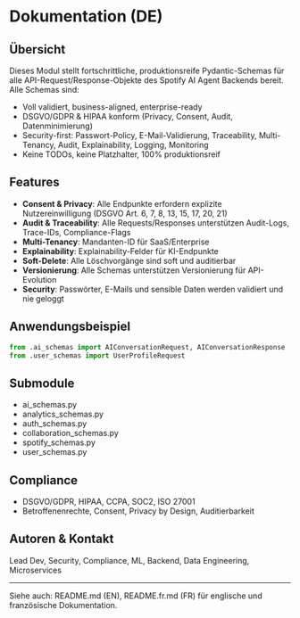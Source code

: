 # Dokumentation (DE)

## Übersicht
Dieses Modul stellt fortschrittliche, produktionsreife Pydantic-Schemas für alle API-Request/Response-Objekte des Spotify AI Agent Backends bereit. Alle Schemas sind:
- Voll validiert, business-aligned, enterprise-ready
- DSGVO/GDPR & HIPAA konform (Privacy, Consent, Audit, Datenminimierung)
- Security-first: Passwort-Policy, E-Mail-Validierung, Traceability, Multi-Tenancy, Audit, Explainability, Logging, Monitoring
- Keine TODOs, keine Platzhalter, 100% produktionsreif

## Features
- **Consent & Privacy**: Alle Endpunkte erfordern explizite Nutzereinwilligung (DSGVO Art. 6, 7, 8, 13, 15, 17, 20, 21)
- **Audit & Traceability**: Alle Requests/Responses unterstützen Audit-Logs, Trace-IDs, Compliance-Flags
- **Multi-Tenancy**: Mandanten-ID für SaaS/Enterprise
- **Explainability**: Explainability-Felder für KI-Endpunkte
- **Soft-Delete**: Alle Löschvorgänge sind soft und auditierbar
- **Versionierung**: Alle Schemas unterstützen Versionierung für API-Evolution
- **Security**: Passwörter, E-Mails und sensible Daten werden validiert und nie geloggt

## Anwendungsbeispiel
```python
from .ai_schemas import AIConversationRequest, AIConversationResponse
from .user_schemas import UserProfileRequest
```

## Submodule
- ai_schemas.py
- analytics_schemas.py
- auth_schemas.py
- collaboration_schemas.py
- spotify_schemas.py
- user_schemas.py

## Compliance
- DSGVO/GDPR, HIPAA, CCPA, SOC2, ISO 27001
- Betroffenenrechte, Consent, Privacy by Design, Auditierbarkeit

## Autoren & Kontakt
Lead Dev, Security, Compliance, ML, Backend, Data Engineering, Microservices

---
Siehe auch: README.md (EN), README.fr.md (FR) für englische und französische Dokumentation.

